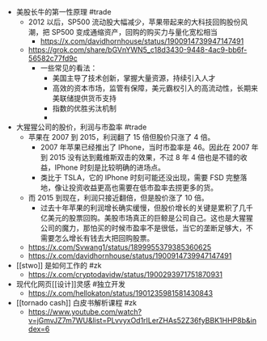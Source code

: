 - 美股长牛的第一性原理 #trade
	- 2012 以后，SP500 流动股大幅减少，苹果带起来的大科技回购股份风潮，把 SP500 变成通缩资产，回购的购买力与量化宽松相当
		- https://x.com/davidhornhouse/status/1900914739947147491
	- https://grok.com/share/bGVnYWN5_c18d3430-9448-4ac9-bb6f-56582c77fd9c
		- 一些常见的看法：
			- 美国主导了技术创新，掌握大量资源，持续引入人才
			- 高效的资本市场，监管有保障，美元霸权引入的高流动性，长期来美联储提供货币支持
			- 指数的优胜劣汰机制
			-
- 大猩猩公司的股价，利润与市盈率 #trade
	- 苹果在 2007 到 2015，利润翻了 15 倍但股价只涨了 4 倍。
		- 2007 年苹果已经推出了 IPhone，当时市盈率是 46。因此在 2007 年到 2015 没有达到戴维斯双击的效果，不过 8 年 4 倍也是不错的收益，IPhone 时刻是比较明确的进场点。
		- 类比于 TSLA，它的 IPhone 时刻可能还没出现，需要 FSD 完整落地，像让投资收益更高也需要在低市盈率去捞更多的货。
	- 而 2015 到现在，利润只接近翻倍，但是股价涨了 10 倍。
		- 过去十年苹果的利润增长确实缓慢，但股价增长的关键是累积了几千亿美元的股票回购。美股市场真正的巨鲸是公司自己。这也是大猩猩公司的魔力，那怕买的时候市盈率不是很低，当它的垄断足够大，不需要怎么增长有钱去大把回购股票。
	- https://x.com/Svwang1/status/1899955379385360625
	- https://x.com/davidhornhouse/status/1900914739947147491
- [[stwo]] 是如何工作的 #zk
	- https://x.com/cryptodavidw/status/1900293971751870931
- 现代化网页[[设计]]灵感 #独立开发
	- https://x.com/hellokaton/status/1901235981581430843
- [[tornado cash]] 白皮书解析课程 #zk
	- https://www.youtube.com/watch?v=jGmvJZ7m7WU&list=PLvvyxOd1rILerZHAs52Z36fyBBK1HHP8b&index=6